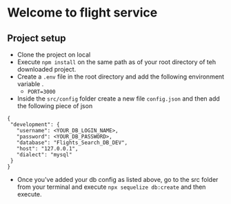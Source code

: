
# Welcome to flight service

## Project setup
 - Clone the project on local
 - Execute `npm install` on the same path as of your root directory of teh downloaded project.
 - Create a `.env` file in the root directory and add the following environment variable .
    - `PORT=3000`
 - Inside the `src/config` folder create a new file `config.json` and then add the following piece of json

 ```
 {
  "development": {
    "username": <YOUR_DB_LOGIN_NAME>,
    "password": <YOUR_DB_PASSWORD>,
    "database": "Flights_Search_DB_DEV",
    "host": "127.0.0.1",
    "dialect": "mysql"
  }
}

 ```

 - Once you've added your db config as listed above, go to the src folder from your terminal and execute `npx sequelize db:create` and then execute.

